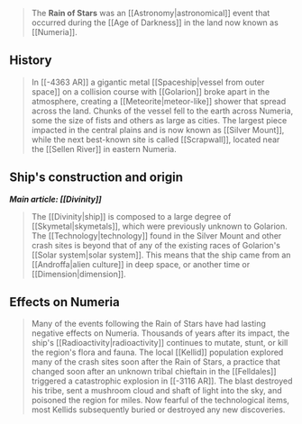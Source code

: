 > The **Rain of Stars** was an [[Astronomy|astronomical]] event that occurred during the [[Age of Darkness]] in the land now known as [[Numeria]].



## History

> In [[-4363 AR]] a gigantic metal [[Spaceship|vessel from outer space]] on a collision course with [[Golarion]] broke apart in the atmosphere, creating a [[Meteorite|meteor-like]] shower that spread across the land. Chunks of the vessel fell to the earth across Numeria, some the size of fists and others as large as cities. The largest piece impacted in the central plains and is now known as [[Silver Mount]], while the next best-known site is called [[Scrapwall]], located near the [[Sellen River]] in eastern Numeria.


## Ship's construction and origin

***Main article: [[Divinity]]***
> The [[Divinity|ship]] is composed to a large degree of [[Skymetal|skymetals]], which were previously unknown to Golarion. The [[Technology|technology]] found in the Silver Mount and other crash sites is beyond that of any of the existing races of Golarion's [[Solar system|solar system]]. This means that the ship came from an [[Androffa|alien culture]] in deep space, or another time or [[Dimension|dimension]].


## Effects on Numeria

> Many of the events following the Rain of Stars have had lasting negative effects on Numeria. Thousands of years after its impact, the ship's [[Radioactivity|radioactivity]] continues to mutate, stunt, or kill the region's flora and fauna.
> The local [[Kellid]] population explored many of the crash sites soon after the Rain of Stars, a practice that changed soon after an unknown tribal chieftain in the [[Felldales]] triggered a catastrophic explosion in [[-3116 AR]]. The blast destroyed his tribe, sent a mushroom cloud and shaft of light into the sky, and poisoned the region for miles. Now fearful of the technological items, most Kellids subsequently buried or destroyed any new discoveries.







